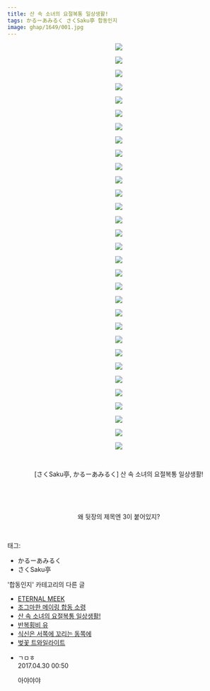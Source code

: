 ```yaml
---
title: 산 속 소녀의 요절복통 일상생활!
tags: かるーあみるく さくSaku亭 합동인지
image: ghap/1649/001.jpg
---
```

<div class="article">
<p style="text-align: center; clear: none; float: none;"><img src="{{ site.nasurl }}/ghap/1649/001.jpg"/></p>
<p style="text-align: center; clear: none; float: none;"><img src="{{ site.nasurl }}/ghap/1649/002.jpg"/></p>
<p style="text-align: center; clear: none; float: none;"><img src="{{ site.nasurl }}/ghap/1649/003.jpg"/></p>
<p style="text-align: center; clear: none; float: none;"><img src="{{ site.nasurl }}/ghap/1649/004.jpg"/></p>
<p style="text-align: center; clear: none; float: none;"><img src="{{ site.nasurl }}/ghap/1649/005.jpg"/></p>
<p style="text-align: center; clear: none; float: none;"><img src="{{ site.nasurl }}/ghap/1649/006.jpg"/></p>
<p style="text-align: center; clear: none; float: none;"><img src="{{ site.nasurl }}/ghap/1649/007.jpg"/></p>
<p style="text-align: center; clear: none; float: none;"><img src="{{ site.nasurl }}/ghap/1649/008.jpg"/></p>
<p style="text-align: center; clear: none; float: none;"><img src="{{ site.nasurl }}/ghap/1649/009.jpg"/></p>
<p style="text-align: center; clear: none; float: none;"><img src="{{ site.nasurl }}/ghap/1649/010.jpg"/></p>
<p style="text-align: center; clear: none; float: none;"><img src="{{ site.nasurl }}/ghap/1649/011.jpg"/></p>
<p style="text-align: center; clear: none; float: none;"><img src="{{ site.nasurl }}/ghap/1649/012.jpg"/></p>
<p style="text-align: center; clear: none; float: none;"><img src="{{ site.nasurl }}/ghap/1649/013.jpg"/></p>
<p style="text-align: center; clear: none; float: none;"><img src="{{ site.nasurl }}/ghap/1649/014.jpg"/></p>
<p style="text-align: center; clear: none; float: none;"><img src="{{ site.nasurl }}/ghap/1649/015.jpg"/></p>
<p style="text-align: center; clear: none; float: none;"><img src="{{ site.nasurl }}/ghap/1649/016.jpg"/></p>
<p style="text-align: center; clear: none; float: none;"><img src="{{ site.nasurl }}/ghap/1649/017.jpg"/></p>
<p style="text-align: center; clear: none; float: none;"><img src="{{ site.nasurl }}/ghap/1649/018.jpg"/></p>
<p style="text-align: center; clear: none; float: none;"><img src="{{ site.nasurl }}/ghap/1649/019.jpg"/></p>
<p style="text-align: center; clear: none; float: none;"><img src="{{ site.nasurl }}/ghap/1649/020.jpg"/></p>
<p style="text-align: center; clear: none; float: none;"><img src="{{ site.nasurl }}/ghap/1649/021.jpg"/></p>
<p style="text-align: center; clear: none; float: none;"><img src="{{ site.nasurl }}/ghap/1649/022.jpg"/></p>
<p style="text-align: center; clear: none; float: none;"><img src="{{ site.nasurl }}/ghap/1649/023.jpg"/></p>
<p style="text-align: center; clear: none; float: none;"><img src="{{ site.nasurl }}/ghap/1649/024.jpg"/></p>
<p style="text-align: center; clear: none; float: none;"><img src="{{ site.nasurl }}/ghap/1649/025.jpg"/></p>
<p style="text-align: center; clear: none; float: none;"><img src="{{ site.nasurl }}/ghap/1649/026.jpg"/></p>
<p style="text-align: center; clear: none; float: none;"><img src="{{ site.nasurl }}/ghap/1649/027.jpg"/></p>
<p style="text-align: center; clear: none; float: none;"><img src="{{ site.nasurl }}/ghap/1649/028.jpg"/></p>
<p style="text-align: center; clear: none; float: none;"><img src="{{ site.nasurl }}/ghap/1649/029.jpg"/></p>
<p style="text-align: center; clear: none; float: none;"><img src="{{ site.nasurl }}/ghap/1649/030.jpg"/></p>
<p style="text-align: center; clear: none; float: none;"><img src="{{ site.nasurl }}/ghap/1649/031.jpg"/></p>
<p style="text-align: center; clear: none; float: none;"><br/></p>
<p style="text-align: center; clear: none; float: none;">[さくSaku亭, かるーあみるく] 산 속 소녀의 요절복통 일상생활!</p>
<p style="text-align: center; clear: none; float: none;"><br/></p>
<p style="text-align: center; clear: none; float: none;"><br/></p>
<p style="text-align: center; clear: none; float: none;">왜 뒷장의 제목엔 3이 붙어있지?</p>
<p><br/></p>
</div><div class="tagTrail">
<p>태그: </p>
<ul>
<li>かるーあみるく</li>
<li>さくSaku亭</li>
</ul>
</div><div class="another">
<p>'합동인지' 카테고리의 다른 글</p>
<ul>
<li><a href="/2016-08-20-ghap_1711">ETERNAL MEEK</a></li>
<li><a href="/2016-08-19-ghap_1702">조그마한 메이링 합동 소령</a></li>
<li><a href="/2016-08-17-ghap_1649">산 속 소녀의 요절복통 일상생활!</a></li>
<li><a href="/2016-08-16-ghap_1608">반복횡비  유</a></li>
<li><a href="/2016-08-16-ghap_1601">식신은 서쪽에 꼬리는 동쪽에</a></li>
<li><a href="/2016-08-15-ghap_1595">벚꽃 트와일라이트</a></li>
</ul>
</div><div class="cb_module cb_fluid">
<div class="cb_wrt cb_profile">
<div class="comment">
<ul>
<li class="cb_thumb_off" id="comment14977485">
<div class="cb_comment_area">
<div class="cb_info_area">
<div class="cb_section">
<span class="cb_nick_name">ㄱㅁㅎ</span>
</div>
<div class="cb_section">
<span class="cb_date">2017.04.30 00:50 </span>
</div>
</div>
<div class="cb_dsc_comment">
<p class="cb_dsc">
											아야야야
										</p>
</div>
</div></li>
</ul>
</div>
</div><!-- commentList close -->
</div>